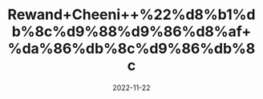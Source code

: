 ---
title: 'Rewand+Cheeni++%22%d8%b1%db%8c%d9%88%d9%86%d8%af+%da%86%db%8c%d9%86%db%8c'
date: '2022-11-22' 
metatag: '' 
inventory: '0' 
draft: false 
# meta description 
shortDescripton: '+Indian+Rhubarb+%22+Revand+Chini+is+highly+recommended+for+treating+digestive+problems+like+constipation%2c+indigestion%2c+and+flatulence.+Potent+laxative%2cand+purgative+traits+of+this+formulation+aid+in+regularizing+bowel+movements+and+treating+constipation'
description: 'Herbs+%d8%ac%da%91%db%8c+%d8%a8%d9%88%d9%b9%db%8c'
longdescription: ''
tags: ''
brand: ''
subCategory: ''
unit: '50 gm-Pk'
sellCount: '0'
featured: True
# product Price
price: '70.0'
# Product Short Description
shortDescription: '+Indian+Rhubarb+%22+Revand+Chini+is+highly+recommended+for+treating+digestive+problems+like+constipation%2c+indigestion%2c+and+flatulence.+Potent+laxative%2cand+purgative+traits+of+this+formulation+aid+in+regularizing+bowel+movements+and+treating+constipation'
productID: '64313471-0F29-ED11-9968-005056B3A416'
type: 'products'
category: 'Herbs+%d8%ac%da%91%db%8c+%d8%a8%d9%88%d9%b9%db%8c' 
thumnailproduct: 'https://eraconnect.blob.core.windows.net/product-images/aminsaddiquidawakhana/64313471-0F29-ED11-9968-005056B3A416.webp' 
images:
  - image: 'https://eraconnect.blob.core.windows.net/product-images/aminsaddiquidawakhana/64313471-0F29-ED11-9968-005056B3A416.webp'  
Variants:
---